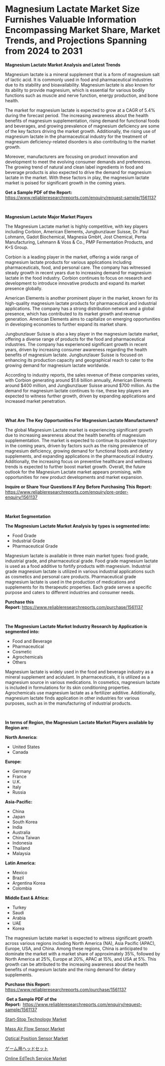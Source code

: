 <p><h1>Magnesium Lactate Market Size Furnishes Valuable Information Encompassing Market Share, Market Trends, and Projections Spanning from 2024 to 2031</h1></p><p><strong>Magnesium Lactate Market Analysis and Latest Trends</strong></p>
<p><p>Magnesium lactate is a mineral supplement that is a form of magnesium salt of lactic acid. It is commonly used in food and pharmaceutical industries due to its stability and bioavailability. Magnesium lactate is also known for its ability to provide magnesium, which is essential for various bodily functions such as muscle and nerve function, energy production, and bone health.</p><p>The market for magnesium lactate is expected to grow at a CAGR of 5.4% during the forecast period. The increasing awareness about the health benefits of magnesium supplementation, rising demand for functional foods and beverages, and growing prevalence of magnesium deficiency are some of the key factors driving the market growth. Additionally, the rising use of magnesium lactate in the pharmaceutical industry for the treatment of magnesium deficiency-related disorders is also contributing to the market growth.</p><p>Moreover, manufacturers are focusing on product innovation and development to meet the evolving consumer demands and preferences. The growing trend of natural and clean label ingredients in food and beverage products is also expected to drive the demand for magnesium lactate in the market. With these factors in play, the magnesium lactate market is poised for significant growth in the coming years.</p></p>
<p><strong>Get a Sample PDF of the Report:&nbsp;</strong> <a href="https://www.reliableresearchreports.com/enquiry/request-sample/1561137">https://www.reliableresearchreports.com/enquiry/request-sample/1561137</a></p>
<p>&nbsp;</p>
<p><strong>Magnesium Lactate Major Market Players</strong></p>
<p><p>The Magnesium Lactate market is highly competitive, with key players including Corbion, American Elements, Jungbunzlauer Suisse, Dr. Paul Lohmann, Gadot Biochemical, Magnesia GmbH, Jost Chemical, Penta Manufacturing, Lehmann & Voss & Co., PMP Fermentation Products, and K+S Group. </p><p>Corbion is a leading player in the market, offering a wide range of magnesium lactate products for various applications including pharmaceuticals, food, and personal care. The company has witnessed steady growth in recent years due to increasing demand for magnesium lactate in the food industry. Corbion continues to focus on research and development to introduce innovative products and expand its market presence globally.</p><p>American Elements is another prominent player in the market, known for its high-quality magnesium lactate products for pharmaceutical and industrial applications. The company has a strong distribution network and a global presence, which has contributed to its market growth and revenue generation. American Elements aims to capitalize on emerging opportunities in developing economies to further expand its market share.</p><p>Jungbunzlauer Suisse is also a key player in the magnesium lactate market, offering a diverse range of products for the food and pharmaceutical industries. The company has experienced significant growth in recent years, driven by increasing consumer awareness regarding the health benefits of magnesium lactate. Jungbunzlauer Suisse is focused on enhancing its production capacity and geographical reach to cater to the growing demand for magnesium lactate worldwide.</p><p>According to industry reports, the sales revenue of these companies varies, with Corbion generating around $1.6 billion annually, American Elements around $400 million, and Jungbunzlauer Suisse around $700 million. As the demand for magnesium lactate continues to rise, these key players are expected to witness further growth, driven by expanding applications and increased market penetration.</p></p>
<p>&nbsp;</p>
<p><strong>What Are The Key Opportunities For Magnesium Lactate Manufacturers?</strong></p>
<p><p>The global Magnesium Lactate market is experiencing significant growth due to increasing awareness about the health benefits of magnesium supplementation. The market is expected to continue its positive trajectory in the coming years, driven by factors such as the rising prevalence of magnesium deficiency, growing demand for functional foods and dietary supplements, and expanding applications in the pharmaceutical industry. Additionally, the increasing focus on preventive healthcare and wellness trends is expected to further boost market growth. Overall, the future outlook for the Magnesium Lactate market appears promising, with opportunities for new product developments and market expansion.</p></p>
<p><strong>Inquire or Share Your Questions If Any Before Purchasing This Report:</strong> <a href="https://www.reliableresearchreports.com/enquiry/pre-order-enquiry/1561137">https://www.reliableresearchreports.com/enquiry/pre-order-enquiry/1561137</a></p>
<p>&nbsp;</p>
<p><strong>Market Segmentation</strong></p>
<p><strong>The Magnesium Lactate Market Analysis by types is segmented into:</strong></p>
<p><ul><li>Food Grade</li><li>Industrial Grade</li><li>Pharmaceutical Grade</li></ul></p>
<p><p>Magnesium lactate is available in three main market types: food grade, industrial grade, and pharmaceutical grade. Food grade magnesium lactate is used as a food additive to fortify products with magnesium. Industrial grade magnesium lactate is utilized in various industrial applications such as cosmetics and personal care products. Pharmaceutical grade magnesium lactate is used in the production of medications and supplements for its therapeutic properties. Each grade serves a specific purpose and caters to different industries and consumer needs.</p></p>
<p><strong>Purchase this Report:&nbsp;</strong><a href="https://www.reliableresearchreports.com/purchase/1561137">https://www.reliableresearchreports.com/purchase/1561137</a></p>
<p>&nbsp;</p>
<p><strong>The Magnesium Lactate Market Industry Research by Application is segmented into:</strong></p>
<p><ul><li>Food and Beverage</li><li>Pharmaceutical</li><li>Cosmetic</li><li>Agrochemicals</li><li>Others</li></ul></p>
<p><p>Magnesium lactate is widely used in the food and beverage industry as a mineral supplement and acidulant. In pharmaceuticals, it is utilized as a magnesium source in various medications. In cosmetics, magnesium lactate is included in formulations for its skin conditioning properties. Agrochemicals use magnesium lactate as a fertilizer additive. Additionally, magnesium lactate finds application in other industries for various purposes, such as in the manufacturing of industrial products.</p></p>
<p>&nbsp;</p>
<p><strong>In terms of Region, the Magnesium Lactate Market Players available by Region are:</strong></p>
<p>
    <p> <strong> North America: </strong>
        <ul>
            <li>United States</li>
            <li>Canada</li>
        </ul>
        </p> 
    <p> <strong> Europe: </strong>
        <ul>
            <li>Germany</li>
            <li>France</li>
            <li>U.K.</li>
            <li>Italy</li>
            <li>Russia</li>
        </ul>
        </p> 
    <p> <strong> Asia-Pacific: </strong>
        <ul>
            <li>China</li>
            <li>Japan</li>
            <li>South Korea</li>
            <li>India</li>
            <li>Australia</li>
            <li>China Taiwan</li>
            <li>Indonesia</li>
            <li>Thailand</li>
            <li>Malaysia</li>
        </ul>
        </p> 
    <p> <strong> Latin America: </strong>
        <ul>
            <li>Mexico</li>
            <li>Brazil</li>
            <li>Argentina Korea</li>
            <li>Colombia</li>
        </ul>
        </p> 
    <p> <strong> Middle East & Africa: </strong>
        <ul>
            <li>Turkey</li>
            <li>Saudi</li>
            <li>Arabia</li>
            <li>UAE</li>
            <li>Korea</li>
        </ul>
    </p>
    </p>
<p><p>The magnesium lactate market is expected to witness significant growth across various regions including North America (NA), Asia Pacific (APAC), Europe, USA, and China. Among these regions, China is anticipated to dominate the market with a market share of approximately 35%, followed by North America at 25%, Europe at 20%, APAC at 15%, and USA at 5%. This growth can be attributed to the increasing awareness about the health benefits of magnesium lactate and the rising demand for dietary supplements.</p></p>
<p><strong>Purchase this Report: </strong><a href="https://www.reliableresearchreports.com/purchase/1561137">https://www.reliableresearchreports.com/purchase/1561137</a></p>
<p>&nbsp;<strong>Get a Sample PDF of the Report:&nbsp;&nbsp;</strong><a href="https://www.reliableresearchreports.com/enquiry/request-sample/1561137">https://www.reliableresearchreports.com/enquiry/request-sample/1561137</a></p>
<p><strong></strong></p>
<p><p><a href="https://view.publitas.com/reportprime-1/global-start-stop-technology-market-by-types-applications-and-major-players-with-regional-growth-rate-analysis-and-development-situation-from-2023-to-2030/">Start-Stop Technology Market</a></p><p><a href="https://issuu.com/reportprime-2/docs/mass-air-flow-sensor-market-size-2030.pptx">Mass Air Flow Sensor Market</a></p><p><a href="https://issuu.com/reportprime-2/docs/optical-position-sensor-market-size-2030.pptx">Optical Position Sensor Market</a></p><p><a href="https://github.com/efcvopdgkdx128/Market-Research-Report-List-1/blob/main/4184103190367.md">ゲーム用ヘッドセット</a></p><p><a href="https://summer-dogwood-3e9.notion.site/Online-EdTech-Service-Market-Size-Global-Industry-Overview-Market-Segmentation-and-Forecast-2024--891983d53e7b4e29a6339850e0ccd644">Online EdTech Service Market</a></p></p>